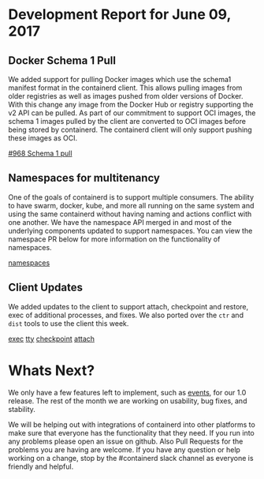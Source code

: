 # Development Report for June 09, 2017

## Docker Schema 1 Pull

We added support for pulling Docker images which use the schema1 manifest
format in the containerd client. This allows pulling images from older
registries as well as images pushed from older versions of Docker. With this
change any image from the Docker Hub or registry supporting the v2 API can be
pulled. As part of our commitment to support OCI images, the schema 1 images
pulled by the client are converted to OCI images before being stored by
containerd. The containerd client will only support pushing these images as
OCI.

[#968 Schema 1 pull](https://github.com/containerd/containerd/pull/968)

## Namespaces for multitenancy

One of the goals of containerd is to support multiple consumers. The ability to have swarm, docker, kube, and more all running on the same system and using the same containerd without having naming and actions conflict with one another. We have the namespace API merged in and most of the underlying components updated to support namespaces. You can view the namespace PR below for more information on the functionality of namespaces.

[namespaces](https://github.com/containerd/containerd/pull/963)

## Client Updates

We added updates to the client to support attach, checkpoint and restore, exec of additional processes, and fixes. We also ported over the `ctr` and `dist` tools to use the client this week.

[exec](https://github.com/containerd/containerd/pull/940)
[tty](https://github.com/containerd/containerd/pull/948)
[checkpoint](https://github.com/containerd/containerd/pull/958)
[attach](https://github.com/containerd/containerd/pull/976)

# Whats Next?

We only have a few features left to implement, such as [events](https://github.com/containerd/containerd/pull/956), for our 1.0 release. The rest of the month we are working on usability, bug fixes, and stability.

We will be helping out with integrations of containerd into other platforms to make sure that everyone has the functionality that they need. If you run into any problems please open an issue on github. Also Pull Requests for the problems you are having are welcome. If you have any question or help working on a change, stop by the #containerd slack channel as everyone is friendly and helpful.
